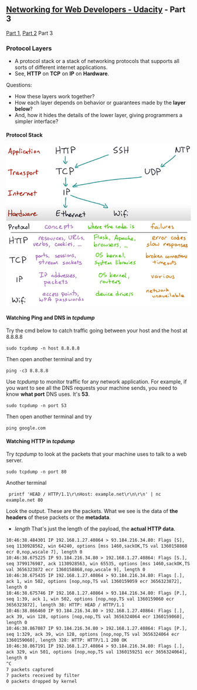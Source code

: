 ## [Networking for Web Developers - Udacity](https://www.udacity.com/course/networking-for-web-developers--ud256) - Part 3

[Part 1](/Networking-for-Web-Developer-Part1.md), [Part 2](/Networking-for-Web-Developer-Part2.md) Part 3
### Protocol Layers
- A protocol stack or a stack of networking protocols that supports all sorts of different internet applications.
- See, **HTTP** on **TCP** on **IP** on **Hardware**. 
  
Questions:
  - How these layers work together? 
  - How each layer depends on behavior or guarantees made by the **layer below**?
  - And, how it hides the details of the lower layer, giving programmers a simpler interface?

#### Protocol Stack
![Protocol Stack](../imgs/basic/protocol-stack-1.png)
![Protocol Stack](../imgs/basic/protocol-stack-2.png)
#### Watching Ping and DNS in _tcpdump_
Try the cmd below to catch traffic going between your host and the host at 8.8.8.8
```
sudo tcpdump -n host 8.8.8.8
```
Then open another terminal and try
```
ping -c3 8.8.8.8
```
Use _tcpdump_ to monitor traffic for any network application. For example, if you want to see all the DNS requests your machine sends, you need to know **what port** DNS uses. It's **53**.
```
sudo tcpdump -n port 53
```
Then open another terminal and try
```
ping google.com
```
#### Watching HTTP in _tcpdump_
Try _tcpdump_ to look at the packets that your machine uses to talk to a web server.
```
sudo tcpdump -n port 80
```
Another terminal
```
 printf 'HEAD / HTTP/1.1\r\nHost: example.net\r\n\r\n' | nc example.net 80
```
Look the output. These are the packets. What we see is the data of **the headers** of these packets or the **metadata**.
- _length_ That's just the length of the payload, the **actual HTTP data**.
```
10:46:38.484301 IP 192.168.1.27.40864 > 93.184.216.34.80: Flags [S], seq 1130928562, win 64240, options [mss 1460,sackOK,TS val 1360158868 ecr 0,nop,wscale 7], length 0
10:46:38.675225 IP 93.184.216.34.80 > 192.168.1.27.40864: Flags [S.], seq 3799176987, ack 1130928563, win 65535, options [mss 1460,sackOK,TS val 3656323872 ecr 1360158868,nop,wscale 9], length 0
10:46:38.675435 IP 192.168.1.27.40864 > 93.184.216.34.80: Flags [.], ack 1, win 502, options [nop,nop,TS val 1360159059 ecr 3656323872], length 0
10:46:38.675746 IP 192.168.1.27.40864 > 93.184.216.34.80: Flags [P.], seq 1:39, ack 1, win 502, options [nop,nop,TS val 1360159060 ecr 3656323872], length 38: HTTP: HEAD / HTTP/1.1
10:46:38.866460 IP 93.184.216.34.80 > 192.168.1.27.40864: Flags [.], ack 39, win 128, options [nop,nop,TS val 3656324064 ecr 1360159060], length 0
10:46:38.867087 IP 93.184.216.34.80 > 192.168.1.27.40864: Flags [P.], seq 1:329, ack 39, win 128, options [nop,nop,TS val 3656324064 ecr 1360159060], length 328: HTTP: HTTP/1.1 200 OK
10:46:38.867191 IP 192.168.1.27.40864 > 93.184.216.34.80: Flags [.], ack 329, win 501, options [nop,nop,TS val 1360159251 ecr 3656324064], length 0
^C
7 packets captured
7 packets received by filter
0 packets dropped by kernel
```